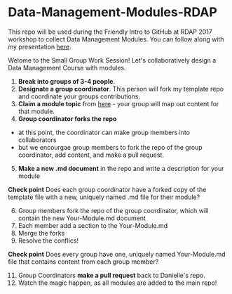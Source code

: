 # Data-Management-Modules-RDAP
This repo will be used during the Friendly Intro to GitHub at RDAP 2017 workshop to collect Data Management Modules. You can follow along with my presentation [here](https://docs.google.com/presentation/d/1TrFqki9hXt0Aw9YcSACDWdVif2RI237hGkTdypxf3kI/edit?usp=sharing).

Welome to the Small Group Work Session!
Let's collaboratively design a Data Management Course with modules.   

1. **Break into groups of 3-4 people**.
2. **Designate a group coordinator**. This person will fork my template repo and coordinate your groups contributions. 
3. **Claim a module topic** from [here](https://github.com/daniellecrobinson/Data-Management-Modules-RDAP/blob/master/Module-Topics.md) - your group will map out content for that module. 
4. **Group coordinator forks the repo** 
- at this point, the coordinator can make group members into collaborators
- but we encourgae group members to fork the repo of the group coordinator, add content, and make a pull request.
5. **Make a new .md document** in the repo and write a description for your module

**Check point** Does each group coordinator have a forked copy of the template file with a new, uniquely named .md file for their module?

6. Group members fork the repo of the group coordinator, which will contain the new Your-Module.md document
7. Each member add a section to the Your-Module.md
8. Merge the forks
9. Resolve the conflics!

**Check point** Does every group have one, uniquely named Your-Module.md file that contains content from each group member?

11. Group Coordinators **make a pull request** back to Danielle's repo. 
12. Watch the magic happen, as all modules are added to the main repo!
